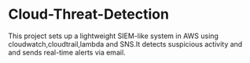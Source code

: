 # Cloud-Threat-Detection
This project sets up a lightweight SIEM-like system in AWS using cloudwatch,cloudtrail,lambda and SNS.It detects suspicious activity and and sends real-time alerts via email.
